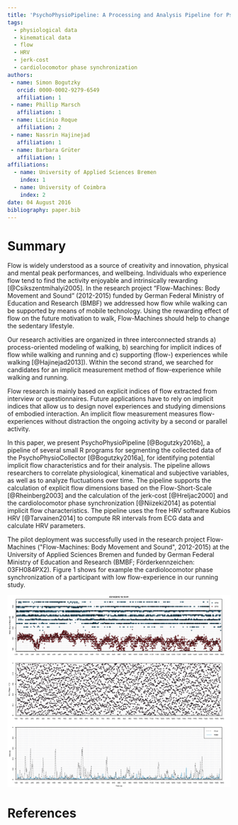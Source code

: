 ```yaml
---
title: 'PsychoPhysioPipeline: A Processing and Analysis Pipeline for Psychophysiological Research'
tags:
  - physiological data
  - kinematical data
  - flow
  - HRV
  - jerk-cost
  - cardiolocomotor phase synchronization 
authors:
 - name: Simon Bogutzky
   orcid: 0000-0002-9279-6549
   affiliation: 1
 - name: Phillip Marsch
   affiliation: 1
 - name: Licínio Roque
   affiliation: 2
 - name: Nassrin Hajinejad
   affiliation: 1
 - name: Barbara Grüter
   affiliation: 1
affiliations:
  - name: University of Applied Sciences Bremen
    index: 1
  - name: University of Coimbra
    index: 2
date: 04 August 2016
bibliography: paper.bib
---
```


# Summary

Flow is widely understood as a source of creativity and innovation, physical and mental peak performances, and wellbeing. Individuals who experience flow tend to find the activity enjoyable and intrinsically rewarding [@Csikszentmihalyi2005]. In the research project “Flow-Machines: Body Movement and Sound” (2012-2015) funded by German Federal Ministry of Education and Research (BMBF) we addressed how flow while walking can be supported by means of mobile technology. Using the rewarding effect of flow on the future motivation to walk, Flow-Machines should help to change the sedentary lifestyle.

Our research activities are organized in three interconnected strands a) process-oriented modeling of walking, b) searching for implicit indices of flow while walking and running and c) supporting (flow-) experiences while walking [@Hajinejad2013]). Within the second strand, we searched for candidates for an implicit measurement method of flow-experience while walking and running.

Flow research is mainly based on explicit indices of flow extracted from interview or questionnaires. Future applications have to rely on implicit indices that allow us to design novel experiences and studying dimensions of embodied interaction. An implicit flow measurement measures flow-experiences without distraction the ongoing activity by a second or parallel activity.

In this paper, we present PsychoPhysioPipeline [@Bogutzky2016b], a pipeline of several small R programs for segmenting the collected data of the PsychoPhysioCollector [@Bogutzky2016a], for identifying potential implicit flow characteristics and for their analysis. The pipeline allows researchers to correlate physiological, kinematical and subjective variables, as well as to analyze fluctuations over time. The pipeline supports the calculation of explicit flow dimensions based on the Flow-Short-Scale [@Rheinberg2003] and the calculation of the jerk-cost [@Hreljac2000] and the cardiolocomotor phase synchronization [@Niizeki2014] as potential implicit flow characteristics. The pipeline uses the free HRV software Kubios HRV [@Tarvainen2014] to compute RR intervals from ECG data and calculate HRV parameters. 

The pilot deployment was successfully used in the research project Flow-Machines ("Flow-Machines: Body Movement and Sound", 2012-2015) at the University of Applied Sciences Bremen and funded by German Federal Ministry of Education and Research (BMBF; Förderkennzeichen: 03FH084PX2). Figure 1 shows for example the cardiolocomotor phase synchronization of a participant with low flow-experience in our running study.

![Figure 1: Low cardiolocomotor phase synchronization in a run with low flow-experience](cls.png)

# References
